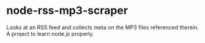 node-rss-mp3-scraper
====================

Looks at an RSS feed and collects meta on the MP3 files referenced therein. A project to learn node.js properly.